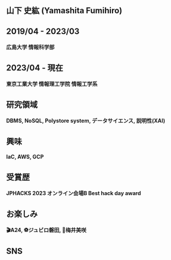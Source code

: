 ## 山下 史紘 (Yamashita Fumihiro)

## 2019/04 - 2023/03

#### 広島大学 情報科学部

## 2023/04 - 現在

#### 東京工業大学 情報理工学院 情報工学系

## 研究領域

#### DBMS, NoSQL, Polystore system, データサイエンス, 説明性(XAI)

## 興味

#### IaC, AWS, GCP

## 受賞歴

#### JPHACKS 2023 オンライン会場B Best hack day award

## お楽しみ

#### 🎬A24, ⚽ジュビロ磐田, 🎹梅井美咲

## SNS